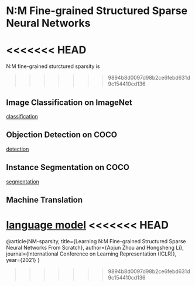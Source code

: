 # N:M Fine-grained Structured Sparse Neural Networks

<<<<<<< HEAD
=======
N:M fine-grained sturctured sparsity is 
>>>>>>> 9894b8d0097d98b2ce6febd631d9c154410cd136


## Image Classification on ImageNet 

 [classification](https://github.com/anonymous-NM-sparsity/NM-sparsity/tree/main/classification) 


## Objection Detection on COCO


 [detection](https://github.com/anonymous-NM-sparsity/NM-sparsity/tree/main/detection) 

## Instance Segmentation on COCO

 [segmentation](https://github.com/anonymous-NM-sparsity/NM-sparsity/tree/main/classification) 

## Machine Translation


 [language model](https://github.com/anonymous-NM-sparsity/NM-sparsity/tree/main/classification) 
<<<<<<< HEAD
=======
 
 @article{NM-sparsity,
  title={Learning N:M Fine-grained Structured Sparse Neural Networks From Scratch},
  author={Aojun Zhou and Hongsheng Li},
  journal={International Conference on Learning Representation (ICLR)},
  year={2021}
}
>>>>>>> 9894b8d0097d98b2ce6febd631d9c154410cd136

